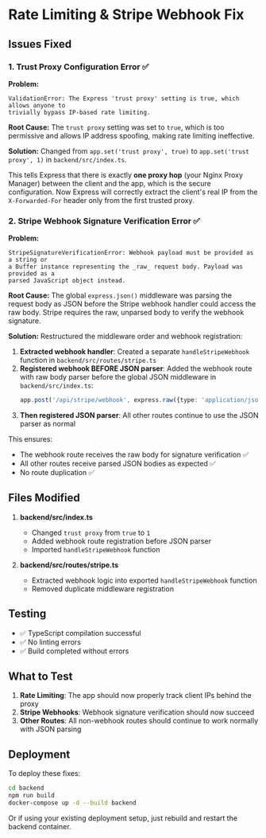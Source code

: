 # Rate Limiting & Stripe Webhook Fix

## Issues Fixed

### 1. Trust Proxy Configuration Error ✅

**Problem:**
```
ValidationError: The Express 'trust proxy' setting is true, which allows anyone to 
trivially bypass IP-based rate limiting.
```

**Root Cause:**
The `trust proxy` setting was set to `true`, which is too permissive and allows IP address spoofing, making rate limiting ineffective.

**Solution:**
Changed from `app.set('trust proxy', true)` to `app.set('trust proxy', 1)` in `backend/src/index.ts`.

This tells Express that there is exactly **one proxy hop** (your Nginx Proxy Manager) between the client and the app, which is the secure configuration. Now Express will correctly extract the client's real IP from the `X-Forwarded-For` header only from the first trusted proxy.

### 2. Stripe Webhook Signature Verification Error ✅

**Problem:**
```
StripeSignatureVerificationError: Webhook payload must be provided as a string or 
a Buffer instance representing the _raw_ request body. Payload was provided as a 
parsed JavaScript object instead.
```

**Root Cause:**
The global `express.json()` middleware was parsing the request body as JSON before the Stripe webhook handler could access the raw body. Stripe requires the raw, unparsed body to verify the webhook signature.

**Solution:**
Restructured the middleware order and webhook registration:

1. **Extracted webhook handler**: Created a separate `handleStripeWebhook` function in `backend/src/routes/stripe.ts`
2. **Registered webhook BEFORE JSON parser**: Added the webhook route with raw body parser before the global JSON middleware in `backend/src/index.ts`:
   ```typescript
   app.post('/api/stripe/webhook', express.raw({type: 'application/json'}), handleStripeWebhook);
   ```
3. **Then registered JSON parser**: All other routes continue to use the JSON parser as normal

This ensures:
- The webhook route receives the raw body for signature verification ✅
- All other routes receive parsed JSON bodies as expected ✅
- No route duplication ✅

## Files Modified

1. **backend/src/index.ts**
   - Changed `trust proxy` from `true` to `1`
   - Added webhook route registration before JSON parser
   - Imported `handleStripeWebhook` function

2. **backend/src/routes/stripe.ts**
   - Extracted webhook logic into exported `handleStripeWebhook` function
   - Removed duplicate middleware registration

## Testing

- ✅ TypeScript compilation successful
- ✅ No linting errors
- ✅ Build completed without errors

## What to Test

1. **Rate Limiting**: The app should now properly track client IPs behind the proxy
2. **Stripe Webhooks**: Webhook signature verification should now succeed
3. **Other Routes**: All non-webhook routes should continue to work normally with JSON parsing

## Deployment

To deploy these fixes:

```bash
cd backend
npm run build
docker-compose up -d --build backend
```

Or if using your existing deployment setup, just rebuild and restart the backend container.

